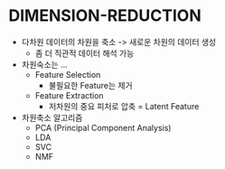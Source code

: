 # DIMENSION-REDUCTION

* 다차원 데이터의 차원을 축소 -> 새로운 차원의 데이터 생성
    * 좀 더 직관적 데이터 해석 가능
* 차원숙소는 ...
    * Feature Selection
        * 불필요한 Feature는 제거
    * Feature Extraction
        * 저차원의 중요 피처로 압축 = Latent Feature
* 차원축소 알고리즘
    * PCA (Principal Component Analysis)
    * LDA
    * SVC
    * NMF